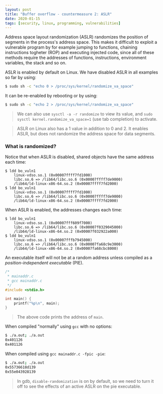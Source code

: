 ```yaml
---
layout: post
title: "Buffer overflow - countermeasure 2: ASLR"
date: 2020-01-15
tags: [security, linux, programming, vulnerabilities]
---
```


Address space layout randomization (ASLR) randomizes the position of segments in the process's address space. This makes it difficult to exploit a vulnerable program by for example jumping to functions, chaining instructions togheter (ROP) and executing injected code, since all of these methods require the addresses of functions, instructions, environment variables, the stack and so on.

ASLR is enabled by default on Linux. We have disabled ASLR in all examples so far by using:

```bash
$ sudo sh -c "echo 0 > /proc/sys/kernel/randomize_va_space"
```

It can be re-enabled by rebooting or by using:

```bash
$ sudo sh -c "echo 2 > /proc/sys/kernel/randomize_va_space"
```

> We can also use `sysctl -a -r randomize` to view its value, and `sudo sysctl kernel.randomize_va_space=1` (use tab completion) to activate.

> ASLR on Linux also has a 1 value in addition to 0 and 2. It enables ASLR, but does not randomize the address space for data segments.

### What is randomized?

Notice that when ASLR is disabled, shared objects have the same address each time:

```
$ ldd bo_vuln1
    linux-vdso.so.1 (0x00007ffff7fd1000)
    libc.so.6 => /lib64/libc.so.6 (0x00007ffff7de9000)
    /lib64/ld-linux-x86-64.so.2 (0x00007ffff7fd2000)
$ ldd bo_vuln1
    linux-vdso.so.1 (0x00007ffff7fd1000)
    libc.so.6 => /lib64/libc.so.6 (0x00007ffff7de9000)
    /lib64/ld-linux-x86-64.so.2 (0x00007ffff7fd2000)
```

When ASLR is enabled, the addresses changes each time:

```
$ ldd bo_vuln1
    linux-vdso.so.1 (0x00007fff609f7000)
    libc.so.6 => /lib64/libc.so.6 (0x00007f0329045000)
    /lib64/ld-linux-x86-64.so.2 (0x00007f032922a000)
$ ldd bo_vuln1
    linux-vdso.so.1 (0x00007fffb7945000)
    libc.so.6 => /lib64/libc.so.6 (0x00007fa68c9e3000)
    /lib64/ld-linux-x86-64.so.2 (0x00007fa68cbc8000)
```

An executable itself will not be at a random address unless compiled as a *position-independent executable* (PIE).

```c
/*
 * mainaddr.c
 * gcc mainaddr.c
 */
#include <stdio.h>

int main() {
    printf("%p\n", main);
}
```

> The above code prints the address of `main`.

When compiled "normally" using `gcc` with no options:

```bash
$ ./a.out; ./a.out
0x401126
0x401126
```

When compiled using `gcc mainaddr.c -fpic -pie`:

```bash
$ ./a.out; ./a.out
0x55736618d139
0x55e043928139
```

> In gdb, `disable-randomization` is on by default, so we need to turn it off to see the effects of an active ASLR on the pie executable.
